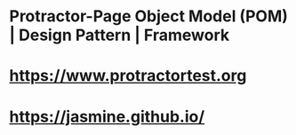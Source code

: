 # Protractor-Page Object Model (POM) | Design Pattern | Framework

# https://www.protractortest.org
# https://jasmine.github.io/
# 
# 
# 
# 
# 
# 
# 
# 
# 